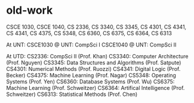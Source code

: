 # old-work
CSCE 1030, CSCE 1040, CS 2336, CS 3340, CS 3345, CS 4301, CS 4341, CS 4341, CS 4375, CS 5348, CS 6360, CS 6375, CS 6364, CS 6313 

At UNT:
CSCE1030 @ UNT: CompSci I 
CSCE1040 @ UNT: CompSci II 

At UTD:
CS2336: CompSci II (Prof. Khan)
CS3340: Computer Architecture (Prof. Nguyen)
CS3345: Data Structures and Algorithms (Prof. Satpute)
CS4301: Numerical Methods (Prof. Ruozzi)
CS4341: Digital Logic (Prof. Becker)
CS4375: Machine Learning (Prof. Nagar)
CS5348: Operating Systems (Prof. Yen)
CS6360: Database Systems (Prof. Wu)
CS6375: Machine Learning (Prof. Schweitzer)
CS6364: Artifical Intelligence (Prof. Schweitzer)
CS6313: Statistical Methods (Prof. Chen)
